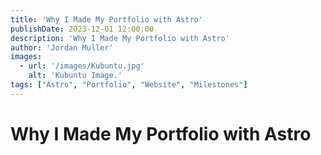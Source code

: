 ```yaml
---
title: 'Why I Made My Portfolio with Astro'
publishDate: 2023-12-01 12:00:00
description: 'Why I Made My Portfolio with Astro'
author: 'Jordan Muller'
images:
  - url: '/images/Kubuntu.jpg'
    alt: 'Kubuntu Image.'
tags: ["Astro", "Portfolio", "Website", "Milestones"]
---
```

# Why I Made My Portfolio with Astro